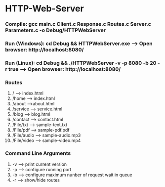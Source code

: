 # HTTP-Web-Server 

### Compile: gcc main.c Client.c Response.c Routes.c Server.c Parameters.c -o Debug/HTTPWebServer

### Run (Windows): cd Debug && HTTPWebServer.exe --> Open browser: http://localhost:8080/
### Run (Linux): cd Debug && ./HTTPWebServer -v -p 8080 -b 20 -r true --> Open browser: http://localhost:8080/

### Routes
1. 	/ --> index.html
2. /home --> index.html
3. /about -->about.html
4. /service --> service.html
5. /blog --> blog.html
6. /contact --> contact.html
7. /File/txt --> sample-text.txt
8. /File/pdf --> sample-pdf.pdf
9. /File/audio --> sample-audio.mp3
10. /File/video --> sample-video.mp4

### Command Line Arguments
1. -v --> print current version
2. -p --> configure running port
3. -b --> configure maximum nunber of request wait in queue
4. -r --> show/hide routes
